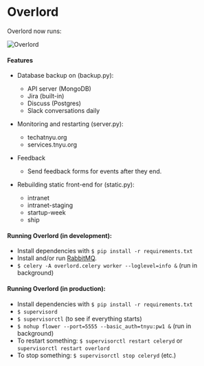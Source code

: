 # Overlord

Overlord now runs:

![Overlord](http://media.giphy.com/media/RFkWL5lqN3CZG/giphy-tumblr.gif)

#### Features
- Database backup on (backup.py):
  - API server (MongoDB)
  - Jira (built-in)
  - Discuss (Postgres)
  - Slack conversations daily

- Monitoring and restarting (server.py):
  - techatnyu.org
  - services.tnyu.org

- Feedback
  - Send feedback forms for events after they end.

- Rebuilding static front-end for (static.py):
  - intranet
  - intranet-staging
  - startup-week
  - ship

#### Running Overlord (in development):

- Install dependencies with `$ pip install -r requirements.txt`
- Install and/or run [RabbitMQ](https://www.rabbitmq.com/).
- `$ celery -A overlord.celery worker --loglevel=info &` (run in background)

#### Running Overlord (in production):

- Install dependencies with `$ pip install -r requirements.txt`
- `$ supervisord`
- `$ supervisorctl` (to see if everything starts)
- `$ nohup flower --port=5555 --basic_auth=tnyu:pw1 &` (run in background)
- To restart something: `$ supervisorctl restart celeryd` or `supervisorctl restart overlord`
- To stop something: `$ supervisorctl stop celeryd` (etc.)
